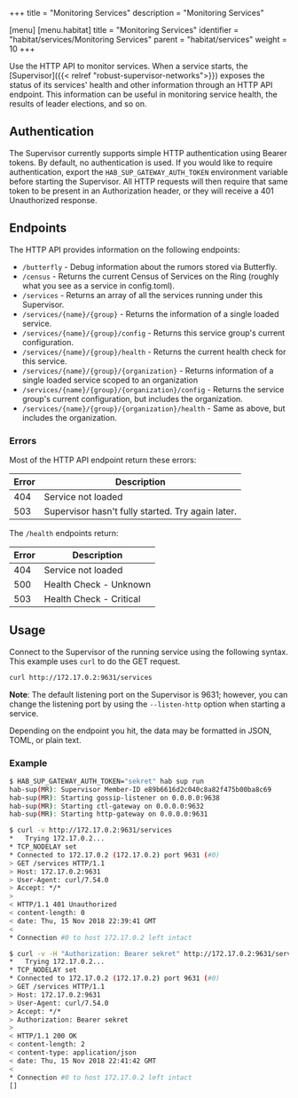 +++
title = "Monitoring Services"
description = "Monitoring Services"

[menu]
  [menu.habitat]
    title = "Monitoring Services"
    identifier = "habitat/services/Monitoring Services"
    parent = "habitat/services"
    weight = 10
+++

Use the HTTP API to monitor services. When a service starts, the [Supervisor]({{< relref "robust-supervisor-networks">}}) exposes
the status of its services' health and other information through an HTTP API endpoint.
This information can be useful in monitoring service health, the results of leader
elections, and so on.

## Authentication

The Supervisor currently supports simple HTTP authentication using Bearer tokens.
By default, no authentication is used. If you would like to require authentication,
export the `HAB_SUP_GATEWAY_AUTH_TOKEN` environment variable before starting the
Supervisor. All HTTP requests will then require that same token to be present in
an Authorization header, or they will receive a 401 Unauthorized response.

## Endpoints

The HTTP API provides information on the following endpoints:

* `/butterfly` - Debug information about the rumors stored via Butterfly.
* `/census` - Returns the current Census of Services on the Ring (roughly what you see as a service in config.toml).
* `/services` - Returns an array of all the services running under this Supervisor.
* `/services/{name}/{group}` - Returns the information of a single loaded service.
* `/services/{name}/{group}/config` - Returns this service group's current configuration.
* `/services/{name}/{group}/health` - Returns the current health check for this service.
* `/services/{name}/{group}/{organization}` - Returns information of a single loaded service scoped to an organization
* `/services/{name}/{group}/{organization}/config` - Returns the service group's current configuration, but includes the organization.
* `/services/{name}/{group}/{organization}/health` - Same as above, but includes the organization.

### Errors

Most of the HTTP API endpoint return these errors:

| Error | Description |
| ----- | ----------- |
| 404 | Service not loaded |
| 503 | Supervisor hasn't fully started. Try again later. |

The `/health` endpoints return:

| Error | Description |
| ----- | ----------- |
| 404 | Service not loaded |
| 500 | Health Check - Unknown |
| 503 | Health Check - Critical |

## Usage

Connect to the Supervisor of the running service using the following syntax. This example uses `curl` to do the GET request.

```bash
curl http://172.17.0.2:9631/services
```

**Note**: The default listening port on the Supervisor is 9631; however, you can change the listening port by using the `--listen-http` option when starting a service.

Depending on the endpoint you hit, the data may be formatted in JSON, TOML, or plain text.

### Example

```bash
$ HAB_SUP_GATEWAY_AUTH_TOKEN="sekret" hab sup run
hab-sup(MR): Supervisor Member-ID e89b6616d2c040c8a82f475b00ba8c69
hab-sup(MR): Starting gossip-listener on 0.0.0.0:9638
hab-sup(MR): Starting ctl-gateway on 0.0.0.0:9632
hab-sup(MR): Starting http-gateway on 0.0.0.0:9631
```

```bash
$ curl -v http://172.17.0.2:9631/services
*   Trying 172.17.0.2...
* TCP_NODELAY set
* Connected to 172.17.0.2 (172.17.0.2) port 9631 (#0)
> GET /services HTTP/1.1
> Host: 172.17.0.2:9631
> User-Agent: curl/7.54.0
> Accept: */*
>
< HTTP/1.1 401 Unauthorized
< content-length: 0
< date: Thu, 15 Nov 2018 22:39:41 GMT
<
* Connection #0 to host 172.17.0.2 left intact
```

```bash
$ curl -v -H "Authorization: Bearer sekret" http://172.17.0.2:9631/services
*   Trying 172.17.0.2...
* TCP_NODELAY set
* Connected to 172.17.0.2 (172.17.0.2) port 9631 (#0)
> GET /services HTTP/1.1
> Host: 172.17.0.2:9631
> User-Agent: curl/7.54.0
> Accept: */*
> Authorization: Bearer sekret
>
< HTTP/1.1 200 OK
< content-length: 2
< content-type: application/json
< date: Thu, 15 Nov 2018 22:41:42 GMT
<
* Connection #0 to host 172.17.0.2 left intact
[]
```
